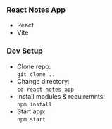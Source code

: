 ### React Notes App
- React
- Vite

### Dev Setup
- Clone repo:  
    ``
    git clone ..
    ``
- Change directory:  
    ``
    cd react-notes-app
    ``
- Install modules & requiremnts:  
    ``
    npm install
    ``
- Start app:  
    ``
    npm start
    ``